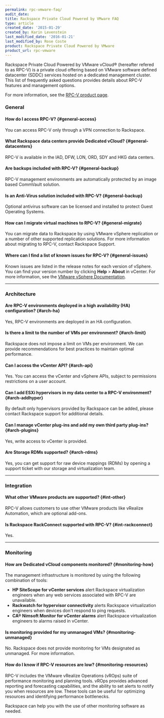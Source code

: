 ```yaml
---
permalink: rpc-vmware-faq/
audit_date:
title: Rackspace Private Cloud Powered by VMware FAQ
type: article
created_date: '2015-01-29'
created_by: Karin Levenstein
last_modified_date: '2016-01-21'
last_modified_by: Rose Coste
product: Rackspace Private Cloud Powered by VMware
product_url: rpc-vmware
---
```


Rackspace Private Cloud Powered by VMware vCloud&reg; (hereafter refered to as RPC-V) is a private cloud offering based on VMware software defined datacenter (SDDC) services hosted on a dedicated management cluster. This list of frequently asked questions provides details about RPC-V features and management options.

For more information, see the [RPC-V product page](https://www.rackspace.com/vmware/private-cloud).

### General

#### How do I access RPC-V? {#general-access}

You can access RPC-V only through a VPN connection to Rackspace.

#### What Rackspace data centers provide Dedicated vCloud? {#general-datacenters}

RPC-V is available in the IAD, DFW, LON, ORD, SDY and HKG data centers.

#### Are backups included with RPC-V? {#general-backup}

RPC-V management environments are automatically protected by an image based CommVault solution. 

#### Is an Anti-Virus solution included with RPC-V? {#general-backup}

Optional antivirus software can be licensed and installed to protect Guest Operating Systems. 

#### How can I migrate virtual machines to RPC-V? {#general-migrate}

You can migrate data to Rackspace by using VMware vSphere replication or a number of other supported replication solutions. For more information about migrating to RPC-V, contact Rackspace Support.

#### Where can I find a list of known issues for RPC-V? {#general-issues}

Known issues are listed in the release notes for each version of vSphere. You can find your version number by clicking **Help** \> **About** in vCenter. For more information, see the [VMware vSphere Documentation]( https://docs.vmware.com/en/VMware-vSphere/index.html).

----

### Architecture

#### Are RPC-V environments deployed in a high availability (HA) configuration? {#arch-ha}

Yes, RPC-V environments are deployed in an HA configuration.

#### Is there a limit to the number of VMs per environment? {#arch-limit}

Rackspace does not impose a limit on VMs per environment. We can provide recommendations for best practices to maintain optimal performance.

#### Can I access the vCenter API? {#arch-api}

Yes. You can access the vCenter and vSphere APIs, subject to permissions restrictions on a user account.

#### Can I add ESXi hypervisors in my data center to a RPC-V environment? {#arch-addhyper}

By default only hypervisors provided by Rackspace can be added, please contact Rackspace support for additional details.

#### Can I manage vCenter plug-ins and add my own third party plug-ins? {#arch-plugins}

Yes, write access to vCenter is provided.

#### Are Storage RDMs supported? {#arch-rdms}

Yes, you can get support for raw device mappings (RDMs) by opening a support ticket with our storage and virtualization team.

----

### Integration

#### What other VMware products are supported? {#int-other}

RPC-V allows customers to use other VMware products like vRealize Automation, which are optional add-ons.

#### Is Rackspace RackConnect supported with RPC-V? {#int-rackconnect}

Yes.

----

### Monitoring

#### How are Dedicated vCloud components monitored? {#monitoring-how}

The management infrastructure is monitored by using the following combination of tools:

-   **HP SiteScope for vCenter services** alert Rackspace virtualization engineers when any web services associated with RPC-V are unavailable.
-   **Rackwatch for hypervisor connectivity** alerts Rackspace virtualization engineers when devices don't respond to ping requests.
-   **CA&reg; Nimsoft Monitor for vCenter alarms** alert Rackspace virtualization engineers to alarms raised in vCenter.

#### Is monitoring provided for my unmanaged VMs? {#monitoring-unmanaged}

No.  Rackspace does not provide monitoring for VMs designated as unmanaged.  For more information.

#### How do I know if RPC-V resources are low? {#monitoring-resources}

RPC-V includes the VMware vRealize Operations (vROps) suite of performance monitoring and planning tools. vROps provides advanced reporting and forecasting capabilities, and the ability to set alerts to notify you when resources are low. These tools can be useful for optimizing resources and identifying performance bottlenecks.

Rackspace can help you with the use of other monitoring software as needed.

